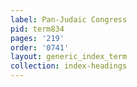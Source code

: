 ```yaml
---
label: Pan-Judaic Congress
pid: term834
pages: '219'
order: '0741'
layout: generic_index_term
collection: index-headings
---
```

